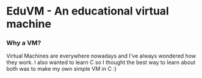 # EduVM - An educational virtual machine

### Why a VM?

Virtual Machines are everywhere nowadays and I've always wondered how they work. I also wanted to learn C so I thought the best way to learn about both was to make my own simple VM in C :)